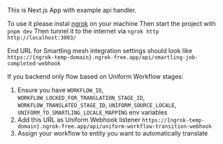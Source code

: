 This is Next.js App with example api handler.

To use it please instal [ngrok](https://ngrok.com/) on your machine
Then start the project with `pnpm dev`
Then tunnel it to the internet via `ngrok http http://localhost:3003/`

End URL for Smartling mesh integration settings should look like `https://{ngrok-temp-domain}.ngrok-free.app/api/smartling-job-completed-webhook`

If you backend only flow based on Uniform Workflow stages:

1. Ensure you have `WORKFLOW_ID`, `WORKFLOW_LOCKED_FOR_TRANSLATION_STAGE_ID`, `WORKFLOW_TRANSLATED_STAGE_ID`, `UNIFORM_SOURCE_LOCALE`, `UNIFORM_TO_SMARTLING_LOCALE_MAPPING` env variables
2. Add this URL as Uniform Webhook listener `https://{ngrok-temp-domain}.ngrok-free.app/api/uniform-workflow-transition-webhook`
3. Assign your workflow to entity you want to automatically translate
